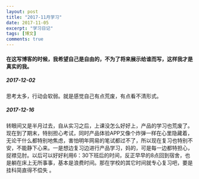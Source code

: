 ```yaml
---
layout: post
title: "2017-11月学习"
date: 2017-11-05
excerpt: "学习日记"
tags: [博文]
comments: true
---
```


#### 在这写博客的时候，我希望自己是自由的，不为了将来展示给谁而写，这样我才是真实的我。

##### 2017-12-02

思考太多，行动会软弱。就是感觉自己有点荒废，有点看不清形式。

##### 2017-12-16

转眼间又是半月过去，自从实习之后，上课没怎么好好上，产品的学习也荒废了。现在到了期末，特别担心考试，同时产品体验APP又像个炸弹一样在心里隐藏着，无论干什么都特别地焦虑，害怕明年网易的笔试都过不了，所以现在复习也特别不安，不能静下心来。一是想边复习边进行产品学习，妈的，可是每一边都特担心，捉襟见肘。以后可以好好利用6：30下班后的时间，反正早早的8点回到宿舍，也是躺在床上无所事事，基本是浪费时间。那在学校的其它时间就专心复习吧，要是挂科简直得不偿失 。

